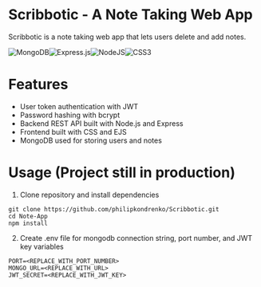 # Scribbotic - A Note Taking Web App
Scribbotic is a note taking web app that lets users delete and add notes. 

![MongoDB](https://img.shields.io/badge/MongoDB-%234ea94b.svg?style=for-the-badge&logo=mongodb&logoColor=white)![Express.js](https://img.shields.io/badge/express.js-%23404d59.svg?style=for-the-badge&logo=express&logoColor=%2361DAFB)![NodeJS](https://img.shields.io/badge/node.js-6DA55F?style=for-the-badge&logo=node.js&logoColor=white)![CSS3](https://img.shields.io/badge/css3-%231572B6.svg?style=for-the-badge&logo=css3&logoColor=white)



# Features
- User token authentication with JWT
- Password hashing with bcrypt
- Backend REST API built with Node.js and Express
- Frontend built with CSS and EJS 
- MongoDB used for storing users and notes


# Usage (Project still in production)
1. Clone repository and install dependencies
```
git clone https://github.com/philipkondrenko/Scribbotic.git
cd Note-App
npm install
```
2. Create .env file for mongodb connection string, port number, and JWT key variables
```
PORT=<REPLACE_WITH_PORT_NUMBER>
MONGO_URL=<REPLACE_WITH_URL>
JWT_SECRET=<REPLACE_WITH_JWT_KEY>
```
